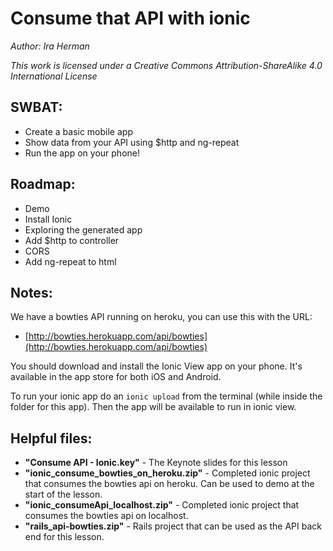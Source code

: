 # Consume that API with ionic

_Author: Ira Herman_

_This work is licensed under a 
Creative Commons Attribution-ShareAlike 4.0 International License_

## SWBAT:
* Create a basic mobile app
* Show data from your API using $http and ng-repeat
* Run the app on your phone!

## Roadmap:
* Demo
* Install Ionic
* Exploring the generated app
* Add $http to controller
* CORS
* Add ng-repeat to html

## Notes:
We have a bowties API running on heroku, you can use this with the URL:

* [http://bowties.herokuapp.com/api/bowties](http://bowties.herokuapp.com/api/bowties)

You should download and install the Ionic View app on your phone. It's available in the app store for both iOS and Android.

To run your ionic app do an `ionic upload` from the terminal (while inside the folder for this app). Then the app will be available to run in ionic view.

## Helpful files:

* **"Consume API - Ionic.key"** - The Keynote slides for this lesson
* **"ionic_consume_bowties_on_heroku.zip"** - Completed ionic project that consumes the bowties api on heroku. Can be used to demo at the start of the lesson.
* **"ionic_consumeApi_localhost.zip"** - Completed ionic project that consumes the bowties api on localhost.
* **"rails_api-bowties.zip"** - Rails project that can be used as the API back end for this lesson.

